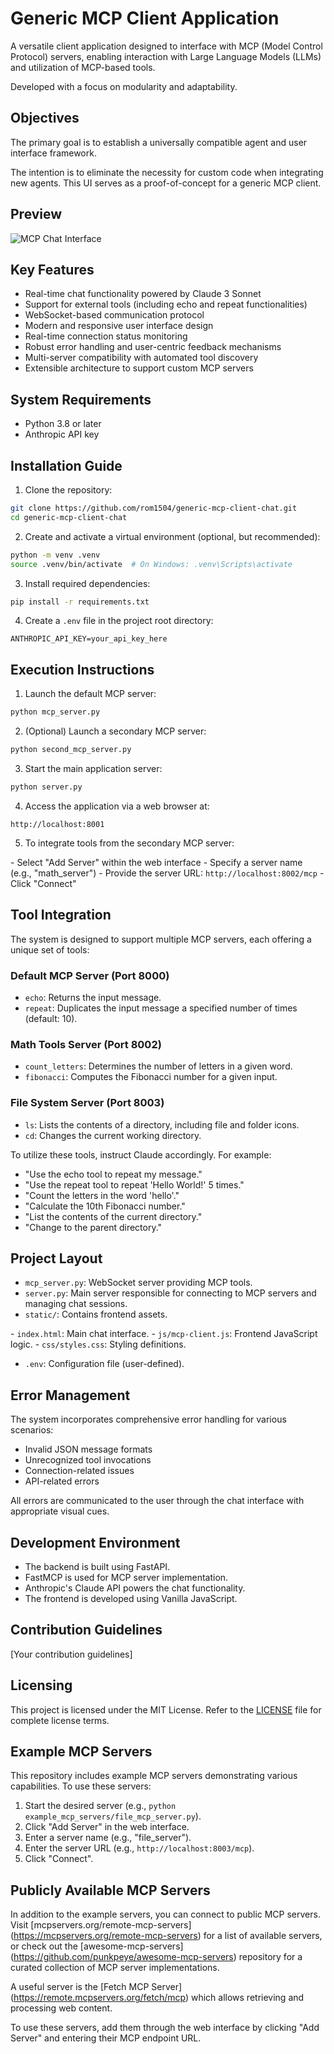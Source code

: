 # Generic MCP Client Application

A versatile client application designed to interface with MCP (Model Control Protocol) servers, enabling interaction with Large Language Models (LLMs) and utilization of MCP-based tools.

Developed with a focus on modularity and adaptability.

## Objectives

The primary goal is to establish a universally compatible agent and user interface framework.

The intention is to eliminate the necessity for custom code when integrating new agents. This UI serves as a proof-of-concept for a generic MCP client.

## Preview

![MCP Chat Interface](screenshot.png)

## Key Features

-   Real-time chat functionality powered by Claude 3 Sonnet
-   Support for external tools (including echo and repeat functionalities)
-   WebSocket-based communication protocol
-   Modern and responsive user interface design
-   Real-time connection status monitoring
-   Robust error handling and user-centric feedback mechanisms
-   Multi-server compatibility with automated tool discovery
-   Extensible architecture to support custom MCP servers

## System Requirements

-   Python 3.8 or later
-   Anthropic API key

## Installation Guide

1.  Clone the repository:

  ```bash
  git clone https://github.com/rom1504/generic-mcp-client-chat.git
  cd generic-mcp-client-chat
  ```
2.  Create and activate a virtual environment (optional, but recommended):

  ```bash
  python -m venv .venv
  source .venv/bin/activate  # On Windows: .venv\Scripts\activate
  ```
3.  Install required dependencies:

  ```bash
  pip install -r requirements.txt
  ```
4.  Create a `.env` file in the project root directory:

  ```
  ANTHROPIC_API_KEY=your_api_key_here
  ```

## Execution Instructions

1.  Launch the default MCP server:

  ```bash
  python mcp_server.py
  ```
2.  (Optional) Launch a secondary MCP server:

  ```bash
  python second_mcp_server.py
  ```
3.  Start the main application server:

  ```bash
  python server.py
  ```
4.  Access the application via a web browser at:

  ```
  http://localhost:8001
  ```
5.  To integrate tools from the secondary MCP server:

  \- Select "Add Server" within the web interface
  \- Specify a server name (e.g., "math\_server")
  \- Provide the server URL: `http://localhost:8002/mcp`
  \- Click "Connect"

## Tool Integration

The system is designed to support multiple MCP servers, each offering a unique set of tools:

### Default MCP Server (Port 8000)

-   `echo`: Returns the input message.
-   `repeat`: Duplicates the input message a specified number of times (default: 10).

### Math Tools Server (Port 8002)

-   `count_letters`: Determines the number of letters in a given word.
-   `fibonacci`: Computes the Fibonacci number for a given input.

### File System Server (Port 8003)

-   `ls`: Lists the contents of a directory, including file and folder icons.
-   `cd`: Changes the current working directory.

To utilize these tools, instruct Claude accordingly. For example:

-   "Use the echo tool to repeat my message."
-   "Use the repeat tool to repeat 'Hello World!' 5 times."
-   "Count the letters in the word 'hello'."
-   "Calculate the 10th Fibonacci number."
-   "List the contents of the current directory."
-   "Change to the parent directory."

## Project Layout

-   `mcp_server.py`: WebSocket server providing MCP tools.
-   `server.py`: Main server responsible for connecting to MCP servers and managing chat sessions.
-   `static/`: Contains frontend assets.

  \- `index.html`: Main chat interface.
  \- `js/mcp-client.js`: Frontend JavaScript logic.
  \- `css/styles.css`: Styling definitions.
-   `.env`: Configuration file (user-defined).

## Error Management

The system incorporates comprehensive error handling for various scenarios:

-   Invalid JSON message formats
-   Unrecognized tool invocations
-   Connection-related issues
-   API-related errors

All errors are communicated to the user through the chat interface with appropriate visual cues.

## Development Environment

-   The backend is built using FastAPI.
-   FastMCP is used for MCP server implementation.
-   Anthropic's Claude API powers the chat functionality.
-   The frontend is developed using Vanilla JavaScript.

## Contribution Guidelines

\[Your contribution guidelines]

## Licensing

This project is licensed under the MIT License. Refer to the [LICENSE](LICENSE) file for complete license terms.

## Example MCP Servers

This repository includes example MCP servers demonstrating various capabilities. To use these servers:

1.  Start the desired server (e.g., `python example_mcp_servers/file_mcp_server.py`).
2.  Click "Add Server" in the web interface.
3.  Enter a server name (e.g., "file\_server").
4.  Enter the server URL (e.g., `http://localhost:8003/mcp`).
5.  Click "Connect".

## Publicly Available MCP Servers

In addition to the example servers, you can connect to public MCP servers. Visit \[mcpservers.org/remote-mcp-servers](https://mcpservers.org/remote-mcp-servers) for a list of available servers, or check out the \[awesome-mcp-servers](https://github.com/punkpeye/awesome-mcp-servers) repository for a curated collection of MCP server implementations.

A useful server is the \[Fetch MCP Server](https://remote.mcpservers.org/fetch/mcp) which allows retrieving and processing web content.

To use these servers, add them through the web interface by clicking "Add Server" and entering their MCP endpoint URL.